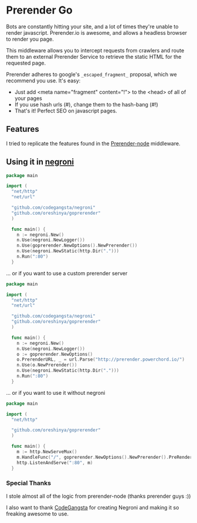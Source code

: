 Prerender Go
===========================

Bots are constantly hitting your site, and a lot of times they're unable to render
javascript.  Prerender.io is awesome, and allows a headless browser to render you
page.  

This middleware allows you to intercept requests from crawlers and route them
to an external Prerender Service to retrieve the static HTML for the requested page.

Prerender adheres to google's `_escaped_fragment_` proposal, which we recommend you use. It's easy:
- Just add &lt;meta name="fragment" content="!"> to the &lt;head> of all of your pages
- If you use hash urls (#), change them to the hash-bang (#!)
- That's it! Perfect SEO on javascript pages.

## Features
I tried to replicate the features found in the [Prerender-node](https://github.com/prerender/prerender-node/)
middleware.

## Using it in [negroni](https://github.com/codegangsta/negroni)
``` go
package main

import (
  "net/http"
  "net/url"

  "github.com/codegangsta/negroni"
  "github.com/oreshinya/goprerender"
  )

  func main() {
    n := negroni.New()
    n.Use(negroni.NewLogger())
    n.Use(goprerender.NewOptions().NewPrerender())
    n.Use(negroni.NewStatic(http.Dir(".")))
    n.Run(":80")
  }


```
... or if you want to use a custom prerender server

``` go
package main

import (
  "net/http"
  "net/url"

  "github.com/codegangsta/negroni"
  "github.com/oreshinya/goprerender"
  )

  func main() {
    n := negroni.New()
    n.Use(negroni.NewLogger())
    o := goprerender.NewOptions()
    o.PrerenderURL, _ = url.Parse("http://prerender.powerchord.io/")
    n.Use(o.NewPrerender())
    n.Use(negroni.NewStatic(http.Dir(".")))
    n.Run(":80")
  }


  ```
  ... or if you want to use it without negroni
  ``` go
  package main

  import (
    "net/http"

    "github.com/oreshinya/goprerender"
    )

    func main() {
      m := http.NewServeMux()
      m.HandleFunc("/", goprerender.NewOptions().NewPrerender().PreRenderHandler)
      http.ListenAndServe(":80", m)
    }

```

### Special Thanks
I stole almost all of the logic from prerender-node (thanks prerender guys :))

I also want to thank [CodeGangsta](https://github.com/codegangsta) for creating
Negroni and making it so freaking awesome to use.
